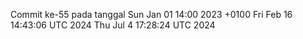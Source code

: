 Commit ke-55 pada tanggal Sun Jan 01 14:00 2023 +0100
Fri Feb 16 14:43:06 UTC 2024
Thu Jul  4 17:28:24 UTC 2024

